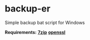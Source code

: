 # backup-er
Simple backup bat script for Windows

**Requirements:**
**[7zip](https://www.7-zip.org/)**
**[openssl](https://slproweb.com/products/Win32OpenSSL.html)**
